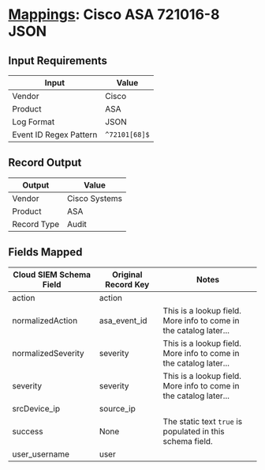 # [Mappings](README.md): Cisco ASA 721016-8 JSON

## Input Requirements

|Input|Value|
|-----|-----|
|Vendor|Cisco|
|Product|ASA|
|Log Format|JSON|
|Event ID Regex Pattern|`^72101[68]$`|

## Record Output

|Output|Value|
|------|-----|
|Vendor|Cisco Systems|
|Product|ASA|
|Record Type|Audit|

## Fields Mapped

|Cloud SIEM Schema Field|Original Record Key|Notes|
|-----------------------|-------------------|-----|
|action|action||
|normalizedAction|asa_event_id|This is a lookup field. More info to come in the catalog later...|
|normalizedSeverity|severity|This is a lookup field. More info to come in the catalog later...|
|severity|severity|This is a lookup field. More info to come in the catalog later...|
|srcDevice_ip|source_ip||
|success|None|The static text `true` is populated in this schema field.|
|user_username|user||

